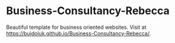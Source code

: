 # Business-Consultancy-Rebecca
Beautiful template for business oriented websites. Visit at https://bujdoluk.github.io/Business-Consultancy-Rebecca/.

